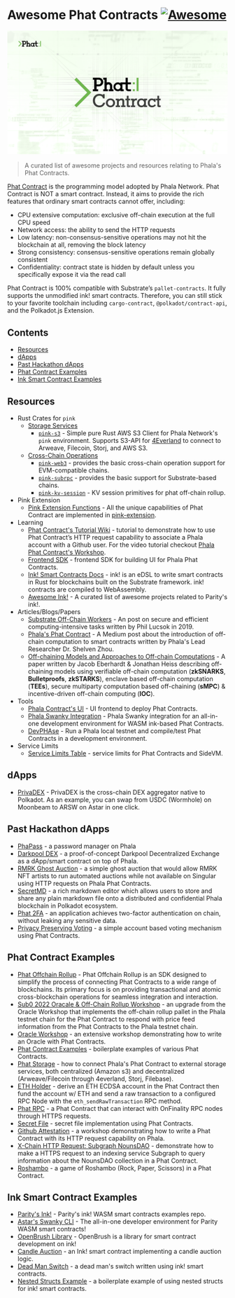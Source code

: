 # Awesome Phat Contracts [![Awesome](https://awesome.re/badge.svg)](https://awesome.re)
<p align="center">
  <a href="https://phala.network/">
    <img alt="Phala Network" src="./assets/Phat-Contract-Logo.png">
  </a>
</p>

> A curated list of awesome projects and resources relating to Phala's Phat Contracts.
 
[Phat Contract](https://wiki.phala.network/en-us/general/development/fat-contract/) is the programming model adopted by Phala Network. Phat Contract is NOT a smart contract. Instead, it aims to provide the rich features that ordinary smart contracts cannot offer, including:

- CPU extensive computation: exclusive off-chain execution at the full CPU speed
- Network access: the ability to send the HTTP requests
- Low latency: non-consensus-sensitive operations may not hit the blockchain at all, removing the block latency
- Strong consistency: consensus-sensitive operations remain globally consistent
- Confidentiality: contract state is hidden by default unless you specifically expose it via the read call

Phat Contract is 100% compatible with Substrate’s `pallet-contracts`. It fully supports the unmodified ink! smart contracts. Therefore, you can still stick to your favorite toolchain including `cargo-contract`, `@polkadot/contract-api`, and the Polkadot.js Extension.

## Contents
- [Resources](#resources)
- [dApps](#dapps)
- [Past Hackathon dApps](#past-hackathon-dapps)
- [Phat Contract Examples](#phat-contract-examples)
- [Ink Smart Contract Examples](#ink-smart-contract-examples)


## Resources
- Rust Crates for `pink`
  - [Storage Services](https://wiki.phala.network/en-us/build/stateless/rust-crates/#use-storage-services) 
    - [`pink-s3`](https://crates.io/crates/pink-s3) - Simple pure Rust AWS S3 Client for Phala Network's `pink` environment. Supports S3-API for [4Everland](https://www.4everland.org/bucket/) to connect to Arweave, Filecoin, Storj, and AWS S3.
  - [Cross-Chain Operations](https://wiki.phala.network/en-us/build/stateless/rust-crates/#cross-chain-operations)
    - [`pink-web3`](https://crates.io/crates/pink-web3) - provides the basic cross-chain operation support for EVM-compatible chains.
    - [`pink-subrpc`](https://crates.io/crates/pink-subrpc) - provides the basic support for Substrate-based chains.
    - [`pink-kv-session`](https://crates.io/crates/pink-kv-session) - KV session primitives for phat off-chain rollup.
- Pink Extension
  - [Pink Extension Functions](https://wiki.phala.network/en-us/build/stateless/pink-extension/) - All the unique capabilities of Phat Contract are implemented in [pink-extension](https://github.com/Phala-Network/phala-blockchain/tree/master/crates/pink).
- Learning
  - [Phat Contract's Tutorial Wiki](https://wiki.phala.network/en-us/build/developer/fat-contract-tutorial/) - tutorial to demonstrate how to use Phat Contract’s HTTP request capability to associate a Phala account with a Github user. For the video tutorial checkout [Phala Phat Contract's Workshop](https://www.youtube.com/watch?v=B7fUwRxelu4&t=1963s).
  - [Frontend SDK](https://github.com/Phala-Network/js-sdk) - frontend SDK for building UI for Phala Phat Contracts.
  - [Ink! Smart Contracts Docs](https://ink.substrate.io/) - ink! is an eDSL to write smart contracts in Rust for blockchains built on the Substrate framework. ink! contracts are compiled to WebAssembly.
  - [Awesome Ink!](https://github.com/paritytech/awesome-ink) - A curated list of awesome projects related to Parity's ink!.
- Articles/Blogs/Papers
  - [Substrate Off-Chain Workers](https://www.parity.io/blog/substrate-off-chain-workers-secure-and-efficient-computing-intensive-tasks/) - An post on secure and efficient computing-intensive tasks written by Phil Lucsok in 2019.
  - [Phala's Phat Contract](https://medium.com/supercolony/fat-contract-introduce-off-chain-computation-to-smart-contract-d44dc8afb141) - A Medium post about the introduction of off-chain computation to smart contracts written by Phala's Lead Researcher Dr. Shelven Zhou.
  - [Off-chaining Models and Approaches to Off-chain Computations](https://www.ise.tu-berlin.de/fileadmin/fg308/publications/2018/Off-chaining_Models_and_Approaches_to_Off-chain_Computations.pdf) - A paper written by Jacob Eberhardt & Jonathan Heiss describing off-chaining models using verifiable off-chain computation (**zkSNARKS**, **Bulletproofs**, **zkSTARKS**), enclave based off-chain computation (**TEEs**), secure multiparty computation based off-chaining (**sMPC**) & incentive-driven off-chain computing (**IOC**).
- Tools
  - [Phala Contract's UI](https://phat.phala.network) - UI frontend to deploy Phat Contracts.
  - [Phala Swanky Integration](https://github.com/AstarNetwork/swanky-plugin-phala) - Phala Swanky integration for an all-in-one development environment for WASM ink-based Phat Contracts.
  - [DevPHAse](https://github.com/l00k/devphase) - Run a Phala local testnet and compile/test Phat Contracts in a development environment.
- Service Limits
  - [Service Limits Table](https://wiki.phala.network/en-us/build/support/resource-limits/) - service limits for Phat Contracts and SideVM.

## dApps
- [PrivaDEX](https://app.privadex.xyz/) - PrivaDEX is the cross-chain DEX aggregator native to Polkadot. As an example, you can swap from USDC (Wormhole) on Moonbeam to ARSW on Astar in one click.

## Past Hackathon dApps
- [PhaPass](https://github.com/Phala-Network/Encode-Hackathon-2021/issues/12) - a password manager on Phala
- [Darkpool DEX](https://github.com/Phala-Network/Encode-Hackathon-2021/issues/16) - a proof-of-concept Darkpool Decentralized Exchange as a dApp/smart contract on top of Phala.
- [RMRK Ghost Auction](https://github.com/Phala-Network/Encode-Hackathon-2021/issues/19) - a simple ghost auction that would allow RMRK NFT artists to run automated auctions while not available on Singular using HTTP requests on Phala Phat Contracts.
- [SecretMD](https://github.com/Phala-Network/Encode-Hackathon-2021/issues/20) - a rich markdown editor which allows users to store and share any plain markdown file onto a distributed and confidential Phala blockchain in Polkadot ecosystem.
- [Phat 2FA](https://github.com/Phala-Network/amsterDOT-2022/issues/12) - an application achieves two-factor authentication on chain, without leaking any sensitive data.
- [Privacy Preserving Voting](https://github.com/Phala-Network/amsterDOT-2022/issues/10) - a simple account based voting mechanism using Phat Contracts.

## Phat Contract Examples
- [Phat Offchain Rollup](https://github.com/Phala-Network/phat-offchain-rollup) - Phat Offchain Rollup is an SDK designed to simplify the process of connecting Phat Contracts to a wide range of blockchains. Its primary focus is on providing transactional and atomic cross-blockchain operations for seamless integration and interaction. 
- [Sub0 2022 Oracale & Off-Chain Rollup Workshop](https://github.com/Phala-Network/phat-offchain-rollup/tree/sub0-workshop) - an upgrade from the Oracle Workshop that implements the off-chain rollup pallet in the Phala testnet chain for the Phat Contract to respond with price feed information from the Phat Contracts to the Phala testnet chain.
- [Oracle Workshop](https://github.com/Phala-Network/oracle-workshop) - an extensive workshop demonstrating how to write an Oracle with Phat Contracts.
- [Phat Contract Examples](https://github.com/Phala-Network/fat-contract-examples) - boilerplate examples of various Phat Contracts.
- [Phat Storage](https://github.com/christopherfkk/fat-contract-s3-sync) - how to connect Phala's Phat Contract to external storage services, both centralized (Amazon s3) and decentralized (Arweave/Filecoin through 4everland, Storj, Filebase).
- [ETH Holder](https://github.com/www222fff/oracle-workshop/tree/master/eth_holder) - derive an ETH ECDSA account in the Phat Contract then fund the account w/ ETH and send a raw transaction to a configured RPC Node with the `eth_sendRawTransaction` RPC method.
- [Phat RPC](https://github.com/HashWarlock/phat-contract-examples/tree/master/examples/phat-rpc) - a Phat Contract that can interact with OnFinality RPC nodes through HTTPS requests.
- [Secret File](https://github.com/shelvenzhou/secret-file) - secret file implementation using Phat Contracts.
- [Github Attestation](https://github.com/Phala-Network/fat-contract-workshop) - a workshop demonstrating how to write a Phat Contract with its HTTP request capability on Phala.
- [X-Chain HTTP Request: Subgraph NounsDAO](https://github.com/HashWarlock/phat-contract-examples/tree/master/examples/subgraph-nouns) - demonstrate how to make a HTTPS request to an indexing service Subgraph to query information about the NounsDAO collection in a Phat Contract.
- [Roshambo](https://github.com/HashWarlock/phat-contract-examples/tree/master/examples/roshambo) - a game of Roshambo (Rock, Paper, Scissors) in a Phat Contract.

## Ink Smart Contract Examples
- [Parity's Ink!](https://github.com/paritytech/ink-examples/tree/main) - Parity's ink! WASM smart contracts examples repo.
- [Astar's Swanky CLI](https://github.com/AstarNetwork/swanky-cli) - The all-in-one developer environment for Parity WASM smart contracts!
- [OpenBrush Library](https://github.com/Supercolony-net/openbrush-contracts) - OpenBrush is a library for smart contract development on ink!
- [Candle Auction](https://github.com/agryaznov/candle-auction-ink) - an Ink! smart contract implementing a candle auction logic.
- [Dead Man Switch](https://github.com/lovesh/dead_man_switch_substrate_ink) - a dead man's switch written using ink! smart contracts.
- [Nested Structs Example](https://github.com/czyczk/exp-ink-struct) - a boilerplate example of using nested structs for ink! smart contracts.
